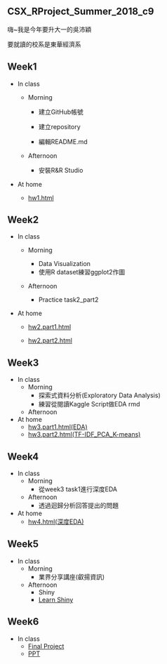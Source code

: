## CSX_RProject_Summer_2018_c9
嗨~我是今年要升大一的吳沛穎

要就讀的校系是東華經濟系

## Week1
* In class
  
  *  Morning

     * 建立GitHub帳號
 
     * 建立repository
 
     * 編輯README.md
 
  * Afternoon

    * 安裝R&R Studio
 
* At home

  * [hw1.html](https://peiyingwu0705.github.io/Peiying/hw1/hw_1)

## Week2
* In class
    * Morning
      * Data Visualization
      * 使用R dataset練習ggplot2作圖
   
    * Afternoon
   
      * Practice task2_part2

* At home

  * [hw2.part1.html](https://peiyingwu0705.github.io/Peiying/hw2/hw2_part1.html)

  * [hw2.part2.html](https://peiyingwu0705.github.io/Peiying/hw2/hw2_part2.html)

## Week3
* In class
    * Morning
      * 探索式資料分析(Exploratory Data Analysis)
      * 練習從閱讀Kaggle Script做EDA rmd
    * Afternoon
* At home    
  * [hw3.part1.html(EDA)](https://peiyingwu0705.github.io/Peiying/hw3/hw3_part1.html)
  * [hw3.part2.html(TF-IDF_PCA_K-means)](https://peiyingwu0705.github.io/Peiying/hw3/hw3_part2.html)

## Week4
* In class
     * Morning
       * 從week3 task1進行深度EDA
     * Afternoon
       * 透過迴歸分析回答提出的問題
* At home
  * [hw4.html(深度EDA)](https://peiyingwu0705.github.io/Peiying/hw4/hw4.html)


## Week5
* In class
     * Morning
       * 業界分享講座(叡揚資訊)
     * Afternoon
       * Shiny
       * [Learn Shiny](https://shiny.rstudio.com/tutorial/)
       
## Week6
* In class
     * [Final Project](https://ruxiuhsiao.shinyapps.io/final-report/)
     * [PPT](https://docs.google.com/presentation/d/1SWc64z9nywwmSg6SjD8wBNfPvonynLM5hnwPuicYFDA/edit#slide=id.g35f391192_00)
    
